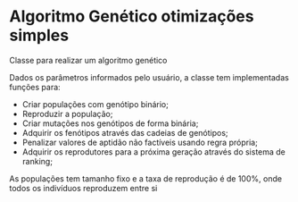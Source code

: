 # Algoritmo Genético otimizações simples
Classe para realizar um algoritmo genético

Dados os parâmetros informados pelo usuário, a classe tem implementadas funções para:

* Criar populações com genótipo binário;
* Reproduzir a população;
* Criar mutações nos genótipos de forma binária;
* Adquirir os fenótipos através das cadeias de genótipos;
* Penalizar valores de aptidão não factíveis usando regra própria;
* Adquirir os reprodutores para a próxima geração através do sistema de ranking;

As populações tem tamanho fixo e a taxa de reprodução é de 100%, onde todos os indivíduos reproduzem entre si
